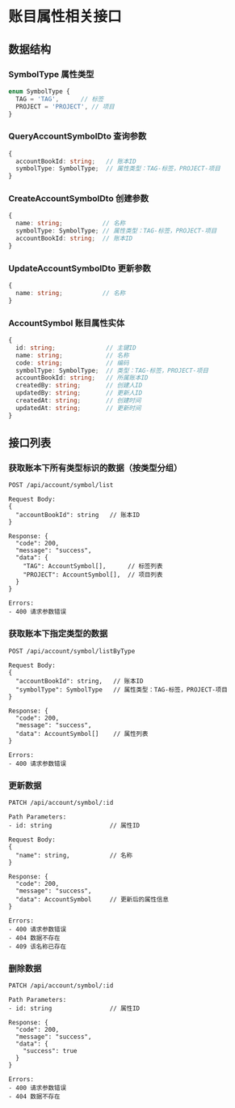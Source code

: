 # 账目属性相关接口

## 数据结构

### SymbolType 属性类型
```typescript
enum SymbolType {
  TAG = 'TAG',      // 标签
  PROJECT = 'PROJECT', // 项目
}
```

### QueryAccountSymbolDto 查询参数
```typescript
{
  accountBookId: string;   // 账本ID
  symbolType: SymbolType;  // 属性类型：TAG-标签，PROJECT-项目
}
```

### CreateAccountSymbolDto 创建参数
```typescript
{
  name: string;           // 名称
  symbolType: SymbolType; // 属性类型：TAG-标签，PROJECT-项目
  accountBookId: string;  // 账本ID
}
```

### UpdateAccountSymbolDto 更新参数
```typescript
{
  name: string;           // 名称
}
```

### AccountSymbol 账目属性实体
```typescript
{
  id: string;              // 主键ID
  name: string;            // 名称
  code: string;            // 编码
  symbolType: SymbolType;  // 类型：TAG-标签，PROJECT-项目
  accountBookId: string;   // 所属账本ID
  createdBy: string;       // 创建人ID
  updatedBy: string;       // 更新人ID
  createdAt: string;       // 创建时间
  updatedAt: string;       // 更新时间
}
```

## 接口列表

### 获取账本下所有类型标识的数据（按类型分组）
```
POST /api/account/symbol/list

Request Body:
{
  "accountBookId": string   // 账本ID
}

Response: {
  "code": 200,
  "message": "success",
  "data": {
    "TAG": AccountSymbol[],      // 标签列表
    "PROJECT": AccountSymbol[],  // 项目列表
  }
}

Errors:
- 400 请求参数错误
```

### 获取账本下指定类型的数据
```
POST /api/account/symbol/listByType

Request Body:
{
  "accountBookId": string,   // 账本ID
  "symbolType": SymbolType   // 属性类型：TAG-标签，PROJECT-项目
}

Response: {
  "code": 200,
  "message": "success",
  "data": AccountSymbol[]    // 属性列表
}

Errors:
- 400 请求参数错误
```

### 更新数据
```
PATCH /api/account/symbol/:id

Path Parameters:
- id: string                // 属性ID

Request Body:
{
  "name": string,           // 名称
}

Response: {
  "code": 200,
  "message": "success",
  "data": AccountSymbol     // 更新后的属性信息
}

Errors:
- 400 请求参数错误
- 404 数据不存在
- 409 该名称已存在
```

### 删除数据
```
PATCH /api/account/symbol/:id

Path Parameters:
- id: string                // 属性ID

Response: {
  "code": 200,
  "message": "success",
  "data": {
    "success": true
  }
}

Errors:
- 400 请求参数错误
- 404 数据不存在
``` 